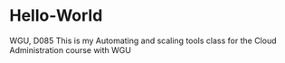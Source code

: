 # Hello-World
WGU, D085
This is my Automating and scaling tools class for the Cloud Administration course with WGU
